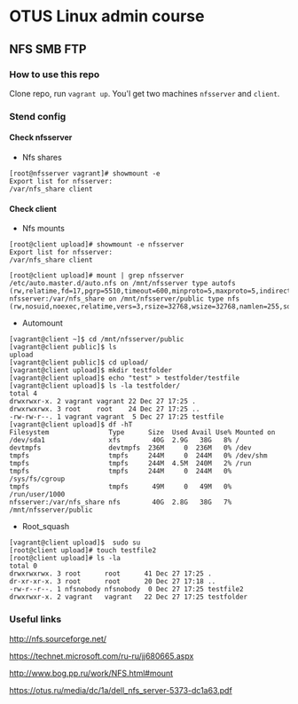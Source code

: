
# OTUS Linux admin course

## NFS SMB FTP

### How to use this repo

Clone repo, run `vagrant up`. You'l get two machines `nfsserver` and `client`.

### Stend config

#### Check nfsserver

* Nfs shares
```
[root@nfsserver vagrant]# showmount -e
Export list for nfsserver:
/var/nfs_share client
```

#### Check client

* Nfs mounts
```
[root@client upload]# showmount -e nfsserver
Export list for nfsserver:
/var/nfs_share client

[root@client upload]# mount | grep nfsserver
/etc/auto.master.d/auto.nfs on /mnt/nfsserver type autofs (rw,relatime,fd=17,pgrp=5510,timeout=600,minproto=5,maxproto=5,indirect,pipe_ino=32332)
nfsserver:/var/nfs_share on /mnt/nfsserver/public type nfs (rw,nosuid,noexec,relatime,vers=3,rsize=32768,wsize=32768,namlen=255,soft,proto=udp,timeo=11,retrans=3,sec=sys,mountaddr=192.168.10.10,mountvers=3,mountport=20048,mountproto=udp,local_lock=none,addr=192.168.10.10)
```

* Automount
```
[vagrant@client ~]$ cd /mnt/nfsserver/public
[vagrant@client public]$ ls
upload
[vagrant@client public]$ cd upload/
[vagrant@client upload]$ mkdir testfolder
[vagrant@client upload]$ echo "test" > testfolder/testfile
[vagrant@client upload]$ ls -la testfolder/
total 4
drwxrwxr-x. 2 vagrant vagrant 22 Dec 27 17:25 .
drwxrwxrwx. 3 root    root    24 Dec 27 17:25 ..
-rw-rw-r--. 1 vagrant vagrant  5 Dec 27 17:25 testfile
[vagrant@client upload]$ df -hT
Filesystem               Type      Size  Used Avail Use% Mounted on
/dev/sda1                xfs        40G  2.9G   38G   8% /
devtmpfs                 devtmpfs  236M     0  236M   0% /dev
tmpfs                    tmpfs     244M     0  244M   0% /dev/shm
tmpfs                    tmpfs     244M  4.5M  240M   2% /run
tmpfs                    tmpfs     244M     0  244M   0% /sys/fs/cgroup
tmpfs                    tmpfs      49M     0   49M   0% /run/user/1000
nfsserver:/var/nfs_share nfs        40G  2.8G   38G   7% /mnt/nfsserver/public
```

* Root_squash
```
[vagrant@client upload]$  sudo su
[root@client upload]# touch testfile2
[root@client upload]# ls -la
total 0
drwxrwxrwx. 3 root      root      41 Dec 27 17:25 .
dr-xr-xr-x. 3 root      root      20 Dec 27 17:18 ..
-rw-r--r--. 1 nfsnobody nfsnobody  0 Dec 27 17:25 testfile2
drwxrwxr-x. 2 vagrant   vagrant   22 Dec 27 17:25 testfolder
```

### Useful links

http://nfs.sourceforge.net/

https://technet.microsoft.com/ru-ru/jj680665.aspx

http://www.bog.pp.ru/work/NFS.html#mount

https://otus.ru/media/dc/1a/dell_nfs_server-5373-dc1a63.pdf